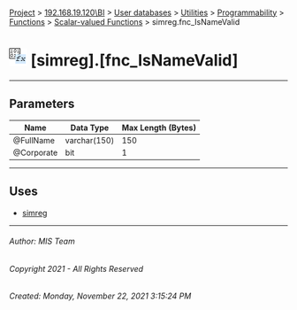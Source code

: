 #### 

[Project](../../../../../../index.md) > [192.168.19.120\\BI](../../../../../index.md) > [User databases](../../../../index.md) > [Utilities](../../../index.md) > [Programmability](../../index.md) > [Functions](../index.md) > [Scalar-valued Functions](Scalar-valued_Functions.md) > simreg.fnc_IsNameValid

# ![Scalar-valued Functions](../../../../../../Images/Function_Scalar32.png) [simreg].[fnc_IsNameValid]

---

## <a name="#parameters"></a>Parameters

| Name | Data Type | Max Length (Bytes) |
|---|---|---|
| @FullName | varchar(150) | 150 |
| @Corporate | bit | 1 |


---

## <a name="#uses"></a>Uses

* [simreg](../../../Security/Schemas/simreg.md)


---

###### Author:  MIS Team

###### Copyright 2021 - All Rights Reserved

###### Created: Monday, November 22, 2021 3:15:24 PM

